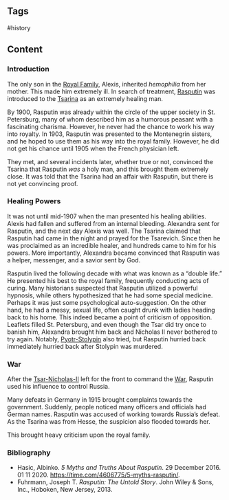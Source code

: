 ---
---

## Tags

#history

## Content

### Introduction

The only son in the [Royal Family](Russian-1900s-Tsarist-Family), Alexis, inherited _hemophilia_ from her mother. This made him extremely ill. In search of treatment, [Rasputin](Gregory-Rasputin) was introduced to the [Tsarina](Tsarina-Alexandra) as an extremely healing man.

By 1900, Rasputin was already within the circle of the upper society in St. Petersburg, many of whom described him as a humorous peasant with a fascinating charisma. However, he never had the chance to work his way into royalty. In 1903, Rasputin was presented to the Montenegrin sisters, and he hoped to use them as his way into the royal family. However, he did not get his chance until 1905 when the French physician left.

They met, and several incidents later, whether true or not, convinced the Tsarina that Rasputin _was_ a holy man, and this brought them extremely close. It was told that the Tsarina had an affair with Rasputin, but there is not yet convincing proof.

### Healing Powers

It was not until mid-1907 when the man presented his healing abilities. Alexis had fallen and suffered from an internal bleeding. Alexandra sent for Rasputin, and the next day Alexis was well. The Tsarina claimed that Rasputin had came in the night and prayed for the Tsarevich. Since then he was proclaimed as an incredible healer, and hundreds came to him for his powers. More importantly, Alexandra became convinced that Rasputin was a helper, messenger, and a savior sent by God.

Rasputin lived the following decade with what was known as a “double life.” He presented his best to the royal family, frequently conducting acts of curing. Many historians suspected that Rasputin utilized a powerful hypnosis, while others hypothesized that he had some special medicine. Perhaps it was just some psychological auto-suggestion. On the other hand, he had a messy, sexual life, often caught drunk with ladies heading back to his home. This indeed became a point of criticism of opposition. Leaflets filled St. Petersburg, and even though the Tsar did try once to banish him, Alexandra brought him back and Nicholas II never bothered to try again. Notably, [Pyotr-Stolypin](Pyotr-Stolypin) also tried, but Rasputin hurried back immediately hurried back after Stolypin was murdered.

### War

After the [Tsar-Nicholas-II](Tsar-Nicholas-II) left for the front to command the [War](Russian-Participation-In-World-War-One), Rasputin used his influence to control Russia.

Many defeats in Germany in 1915 brought complaints towards the government. Suddenly, people noticed many officers and officials had German names. Rasputin was accused of working towards Russia’s defeat. As the Tsarina was from Hesse, the suspicion also flooded towards her.

This brought heavy criticism upon the royal family.

### Bibliography

- Hasic, Albinko. _5 Myths and Truths About Rasputin_. 29 December 2016. 01 11 2020. <https://time.com/4606775/5-myths-rasputin/>.
- Fuhrmann, Joseph T. _Rasputin: The Untold Story_. John Wiley & Sons, Inc., Hoboken, New Jersey, 2013.
